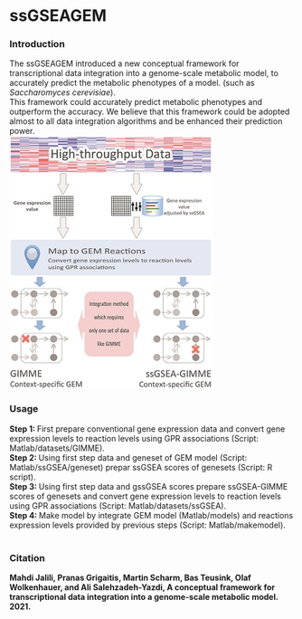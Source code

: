 # ssGSEAGEM

<h3>Introduction</h3>
The ssGSEAGEM introduced a new conceptual framework for transcriptional data integration into a genome-scale metabolic model, to accurately predict the metabolic phenotypes of a model. (such as <i>Saccharomyces cerevisiae</i>).<br>
This framework could accurately predict metabolic phenotypes and outperform the accuracy. We believe that this framework could be adopted almost to all data integration algorithms and be enhanced their prediction power.<br>
<img src="https://github.com/mahjalili/ssGSEAGEM/blob/main/Images/workflow.jpg?raw=true" alt="ssGSEAGEM workflow">
<br>
<h3>Usage</h3>
<b>Step 1: </b>First prepare conventional gene expression data and convert gene expression levels to reaction levels using GPR associations (Script: Matlab/datasets/GIMME).<br>
<b>Step 2: </b>Using first step data and geneset of GEM model (Script: Matlab/ssGSEA/geneset) prepar ssGSEA scores of genesets (Script: R script).<br>
<b>Step 3: </b>Using first step data and gssGSEA scores prepare ssGSEA-GIMME scores of genesets and convert gene expression levels to reaction levels using GPR associations (Script: Matlab/datasets/ssGSEA).<br>
<b>Step 4: </b>Make model by integrate GEM model (Matlab/models) and reactions expression levels provided by previous steps (Script: Matlab/makemodel).
<br>
<br>
<h3>Citation</h3>
<b>Mahdi Jalili, Pranas Grigaitis, Martin Scharm, Bas Teusink, Olaf Wolkenhauer, and Ali Salehzadeh-Yazdi, A conceptual framework for transcriptional data integration into a genome-scale metabolic model. 2021.</b>
